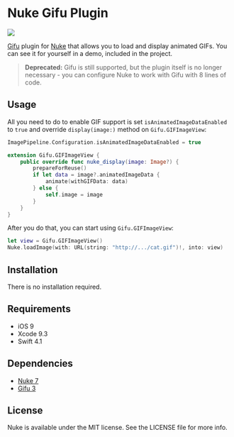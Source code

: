 # Nuke Gifu Plugin

<p align="left">
<img src="https://img.shields.io/badge/platforms-iOS-lightgrey.svg">
</p>


[Gifu](https://github.com/kaishin/Gifu) plugin for [Nuke](https://github.com/kean/Nuke) that allows you to load and display animated GIFs. You can see it for yourself in a demo, included in the project.

> **Deprecated:** Gifu is still supported, but the plugin itself is no longer necessary - you can configure Nuke to work with Gifu with 8 lines of code.

## Usage

All you need to do to enable GIF support is set `isAnimatedImageDataEnabled` to `true` and override `display(image:)` method on `Gifu.GIFImageView`:

```swift
ImagePipeline.Configuration.isAnimatedImageDataEnabled = true

extension Gifu.GIFImageView {
    public override func nuke_display(image: Image?) {
        prepareForReuse()
        if let data = image?.animatedImageData {
            animate(withGIFData: data)
        } else {
            self.image = image
        }
    }
}
```

After you do that, you can start using `Gifu.GIFImageView`:

```swift
let view = Gifu.GIFImageView()
Nuke.loadImage(with: URL(string: "http://.../cat.gif")!, into: view)
```

## Installation

There is no installation required.

## Requirements

- iOS 9
- Xcode 9.3
- Swift 4.1

## Dependencies

- [Nuke 7](https://github.com/kean/Nuke)
- [Gifu 3](https://github.com/kaishin/Gifu)

## License

Nuke is available under the MIT license. See the LICENSE file for more info.

